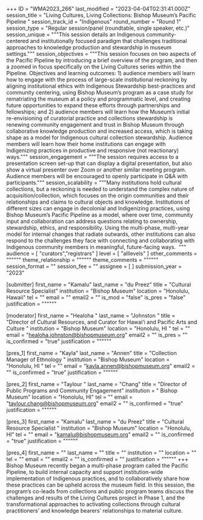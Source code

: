 +++
ID = "WMA2023_266"
last_modified = "2023-04-04T02:31:41.000Z"
session_title = "Living Cultures, Living Collections: Bishop Museum’s Pacific Pipeline "
session_track_id = "Indigenous"
round_number = "Round 1"
session_type = "Regular session/panel (roundtable, single speaker, etc.)"
session_unique = """This session details an Indigenous community-centered and institutionally focused paradigm that challenges traditional approaches to knowledge production and stewardship in museum settings."""
session_objectives = """This session focuses on two aspects of the Pacific Pipeline by introducing a brief overview of the program, and then a zoomed in focus specifically on the Living Cultures series within the Pipeline. Objectives and learning outcomes: 1) audience members will learn how to engage with the process of large-scale institutional reckoning by aligning institutional ethics with Indigenous Stewardship best-practices and community centering, using Bishop Museum’s program as a case study for rematriating the museum at a policy and programmatic level, and creating future opportunities to expand these efforts through partnerships and fellowships; and 2) audience members will learn how the Museum’s initial re-envisioning of curatorial practice and collections stewardship is renewing community engagement and trust in Bishop Museum through collaborative knowledge production and increased access, which is taking shape as a model for Indigenous cultural collection stewardship. Audience members will learn how their home institutions can engage with Indigenizing practices in productive and responsive (not reactionary) ways."""
session_engagement = """The session requires access to a presentation screen set-up that can display a digital presentation, but also show a virtual presenter over Zoom or another similar meeting program. Audience members will be encouraged to openly participate in Q&A with participants."""
session_scalability = """Many institutions hold cultural collections, but a reckoning is needed to understand the complex nature of acquisition/collection, which focuses on the origin communities and their relationships and claims to cultural objects and knowledge. Institutions of different sizes can engage in decolonial and Indigenizing practices, using Bishop Museum’s Pacific Pipeline as a model, where over time, community input and collaboration can address questions relating to ownership, stewardship, ethics, and responsibility. Using the multi-phase, multi-year model for internal changes that radiate outwards, other institutions can also respond to the challenges they face with connecting and collaborating with Indigenous community members in meaningful, future-facing ways. 
"""
audience = [ "curators","registrars" ]
level = [ "alllevels" ]
other_comments = """"""
theme_relationship = """"""
theme_comments = """"""
session_format = ""
session_fee = ""
assignee = [  ]
submission_year = "2023"

[submitter]
first_name = "Kamalu"
last_name = "du Preez"
title = "Cultural Resource Specialist"
institution = "Bishop Museum"
location = "Honolulu, Hawaii"
tel = ""
email = ""
email2 = ""
is_mod = "false"
is_pres = "false"
justification = """"""

[moderator]
first_name = "Healoha "
last_name = "Johnston "
title = "Director of Cultural Resources, and Curator for Hawaiʻi and Pacific Arts and Culture "
institution = "Bishop Museum"
location = "Honolulu, HI "
tel = ""
email = "healoha.johnston@bishopmuseum.org"
email2 = ""
is_pres = ""
is_confirmed = "true"
justification = """"""

[pres_1]
first_name = "Kayla"
last_name = "Annen"
title = "Collection Manager of Ethnology "
institution = "Bishop Museum"
location = "Honolulu, HI "
tel = ""
email = "kayla.annen@bishopmuseum.org"
email2 = ""
is_confirmed = "true"
justification = """"""

[pres_2]
first_name = "Taylour "
last_name = "Chang"
title = "Director of Public Programs and Community Engagement"
institution = " Bishop Museum"
location = "Honolulu, HI"
tel = ""
email = "taylour.chang@bishopmuseum.org"
email2 = ""
is_confirmed = "true"
justification = """"""

[pres_3]
first_name = "Kamalu"
last_name = "du Preez"
title = "Cultural Resource Specialist "
institution = "Bishop Museum"
location = "Honolulu, HI"
tel = ""
email = "kamalu@bishopmuseum.org"
email2 = ""
is_confirmed = "true"
justification = """"""

[pres_4]
first_name = ""
last_name = ""
title = ""
institution = ""
location = ""
tel = ""
email = ""
email2 = ""
is_confirmed = ""
justification = """"""
+++
Bishop Museum recently began a multi-phase program called the Pacific Pipeline, to build internal capacity and support institution-wide implementation of Indigenous practices, and to collaboratively share how these practices can be upheld across the museum field. In this session, the program’s co-leads from collections and public program teams discuss the challenges and results of the Living Cultures project in Phase 1, and the transformational approaches to activating collections through cultural practitioners’ and knowledge bearers’ relationships to material culture. 
